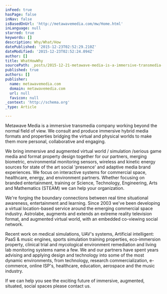 ```yaml
---
inFeed: true
hasPage: false
inNav: false
isBasedOnUrl: 'http://metawavemedia.com/mw/Home.html'
inLanguage: null
starred: true
keywords: []
description: Why/What/How
datePublished: '2015-12-23T02:52:29.210Z'
dateModified: '2015-12-23T02:52:24.094Z'
author: []
title: WhatHowWhy
sourcePath: _posts/2015-12-21-metawave-media-is-a-immersive-transmedia-company-working-bey.md
published: true
authors: []
publisher:
  name: metawavemedia.com
  domain: metawavemedia.com
  url: null
  favicon: null
_context: 'http://schema.org'
_type: Article

---
```

Metawave Media is a immersive transmedia company working beyond the normal field of view.  We consult and produce immersive hybrid media formats and properties bridging the virtual and physical worlds to make them more personal, collaborative and engaging.   

We bring immersive and augmented virtual world / simulation /serious game media  and format property design together for our partners, merging biometric, environmental monitoring sensors, wireless and kinetic energy sources for state of the art social 'presence' and adaptive media brand experiences.  We focus on interactive systems for commercial space, healthcare, energy, and environment partners. Whether focusing on branded entertainment, training or Science, Technology, Engineering, Arts and Mathematics (STEAM) we can help your organization.

We're forging the boundary connections between real time situational awareness, entertainment and learning.  Since 2003 we've been developing a virtual location-based service around the emerging commercial space industry.  Astrolabe, augments and extends an extreme reality television format, and augmented virtual world, with an embedded co-viewing social network. 

Recent work on medical simulations, UAV's systems, Artificial intelligent: PaaS & music engines, sports simulation training properties, eco-immersion property, clinical trial and mycological environment remediation and living lab monitoring systems name a few. We and our partners have spent years advising and applying design and technology into some of the most dynamic environments, from technology, research commercialization, e-commerce, online ISP's, healthcare, education, aerospace and the music industry. 

If we can help you see the exciting future of immersive, augmented, situated, social spaces please contact us.